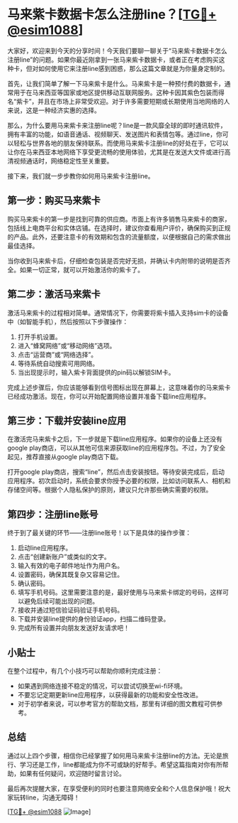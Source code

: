 # 马来紫卡数据卡怎么注册line？[[TG💪+ @esim1088](https://t.me/s/esim1088)]

大家好，欢迎来到今天的分享时间！今天我们要聊一聊关于“马来紫卡数据卡怎么注册line”的问题。如果你最近刚拿到一张马来紫卡数据卡，或者正在考虑购买这种卡，但对如何使用它来注册line感到困惑，那么这篇文章就是为你量身定制的。

首先，让我们简单了解一下马来紫卡是什么。马来紫卡是一种预付费的数据卡，通常用于在马来西亚等国家或地区提供移动互联网服务。这种卡因其紫色包装而得名“紫卡”，并且在市场上非常受欢迎。对于许多需要短期或长期使用当地网络的人来说，这是一种经济实惠的选择。

那么，为什么要用马来紫卡来注册line呢？line是一款风靡全球的即时通讯软件，拥有丰富的功能，如语音通话、视频聊天、发送图片和表情包等。通过line，你可以轻松与世界各地的朋友保持联系。而使用马来紫卡注册line的好处在于，它可以让你在马来西亚本地网络下享受更流畅的使用体验，尤其是在发送大文件或进行高清视频通话时，网络稳定性至关重要。

接下来，我们就一步步教你如何用马来紫卡注册line。

## 第一步：购买马来紫卡

购买马来紫卡的第一步是找到可靠的供应商。市面上有许多销售马来紫卡的商家，包括线上电商平台和实体店铺。在选择时，建议你查看用户评价，确保购买到正规的产品。此外，还要注意卡的有效期和包含的流量额度，以便根据自己的需求做出最佳选择。

当你收到马来紫卡后，仔细检查包装是否完好无损，并确认卡内附带的说明是否齐全。如果一切正常，就可以开始激活你的紫卡了。

## 第二步：激活马来紫卡

激活马来紫卡的过程相对简单。通常情况下，你需要将紫卡插入支持sim卡的设备中（如智能手机），然后按照以下步骤操作：

1. 打开手机设置。
2. 进入“蜂窝网络”或“移动网络”选项。
3. 点击“运营商”或“网络选择”。
4. 等待系统自动搜索可用网络。
5. 当出现提示时，输入紫卡背面提供的pin码以解锁SIM卡。

完成上述步骤后，你应该能够看到信号图标出现在屏幕上，这意味着你的马来紫卡已经成功激活。现在，你可以开始配置网络设置并准备下载line应用程序。

## 第三步：下载并安装line应用

在激活完马来紫卡之后，下一步就是下载line应用程序。如果你的设备上还没有google play商店，可以从其他可信来源获取line的应用程序包。不过，为了安全起见，推荐直接从google play商店下载。

打开google play商店，搜索“line”，然后点击安装按钮。等待安装完成后，启动应用程序。初次启动时，系统会要求你授予必要的权限，比如访问联系人、相机和存储空间等。根据个人隐私保护的原则，建议只允许那些确实需要的权限。

## 第四步：注册line账号

终于到了最关键的环节——注册line账号！以下是具体的操作步骤：

1. 启动line应用程序。
2. 点击“创建新账户”或类似的文字。
3. 输入有效的电子邮件地址作为用户名。
4. 设置密码，确保其既复杂又容易记住。
5. 确认密码。
6. 填写手机号码。这里需要注意的是，最好使用与马来紫卡绑定的号码，这样可以避免后续可能出现的问题。
7. 接收并通过短信验证码验证手机号码。
8. 下载并安装line提供的身份验证app，扫描二维码登录。
9. 完成所有设置并向朋友发送好友请求吧！

## 小贴士

在整个过程中，有几个小技巧可以帮助你顺利完成注册：

- 如果遇到网络连接不稳定的情况，可以尝试切换至wi-fi环境。
- 不要忘记定期更新line应用程序，以获得最新的功能和安全性改进。
- 对于初学者来说，可以参考官方的帮助文档，那里有详细的图文教程可供参考。

## 总结

通过以上四个步骤，相信你已经掌握了如何用马来紫卡注册line的方法。无论是旅行、学习还是工作，line都能成为你不可或缺的好帮手。希望这篇指南对你有所帮助，如果有任何疑问，欢迎随时留言讨论。

最后再次提醒大家，在享受便利的同时也要注意网络安全和个人信息保护哦！祝大家玩转line，沟通无障碍！

[[TG💪+ @esim1088](https://t.me/s/esim1088) ![Image](https://i.postimg.cc/4NQfJmqS/Snipaste-2025-05-13-00-14-12.png)]